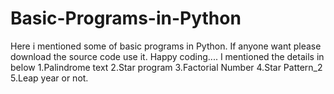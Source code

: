 # Basic-Programs-in-Python
Here i mentioned some of basic programs in Python. If anyone want please download the source code use it. Happy coding....
I mentioned the details in below
1.Palindrome text
2.Star program
3.Factorial Number
4.Star Pattern_2 
5.Leap year or not.
